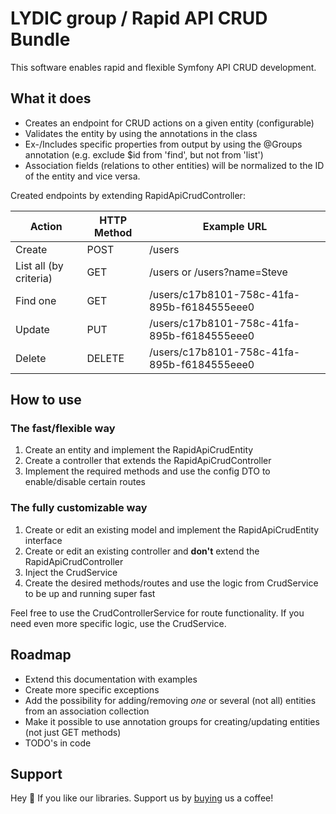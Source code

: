 # LYDIC group / Rapid API CRUD Bundle
This software enables rapid and flexible Symfony API CRUD development.

## What it does
- Creates an endpoint for CRUD actions on a given entity (configurable)
- Validates the entity by using the annotations in the class
- Ex-/Includes specific properties from output by using the @Groups annotation (e.g. exclude $id from 'find', but not from 'list')
- Association fields (relations to other entities) will be normalized to the ID of the entity and vice versa.

Created endpoints by extending RapidApiCrudController:

| Action                    | HTTP Method   | Example URL                                   |
| ------------------------- | ------------- | --------------------------------------------- |
| Create                    | POST          | /users                                        |
| List all (by criteria)    | GET           | /users or /users?name=Steve                   |
| Find one                  | GET           | /users/c17b8101-758c-41fa-895b-f6184555eee0   |
| Update                    | PUT           | /users/c17b8101-758c-41fa-895b-f6184555eee0   |
| Delete                    | DELETE        | /users/c17b8101-758c-41fa-895b-f6184555eee0   |


## How to use

### The fast/flexible way
1. Create an entity and implement the RapidApiCrudEntity
2. Create a controller that extends the RapidApiCrudController
3. Implement the required methods and use the config DTO to enable/disable certain routes

### The fully customizable way
1. Create or edit an existing model and implement the RapidApiCrudEntity interface
2. Create or edit an existing controller and **don't** extend the RapidApiCrudController
3. Inject the CrudService
4. Create the desired methods/routes and use the logic from CrudService to be up and running super fast

Feel free to use the CrudControllerService for route functionality.
If you need even more specific logic, use the CrudService.

## Roadmap
- Extend this documentation with examples
- Create more specific exceptions
- Add the possibility for adding/removing _one_ or several (not all) entities from an association collection
- Make it possible to use annotation groups for creating/updating entities (not just GET methods)
- TODO's in code 

## Support

Hey 👋 If you like our libraries. Support us by  [buying](https://www.buymeacoffee.com/LYDICGROUP) us a coffee!